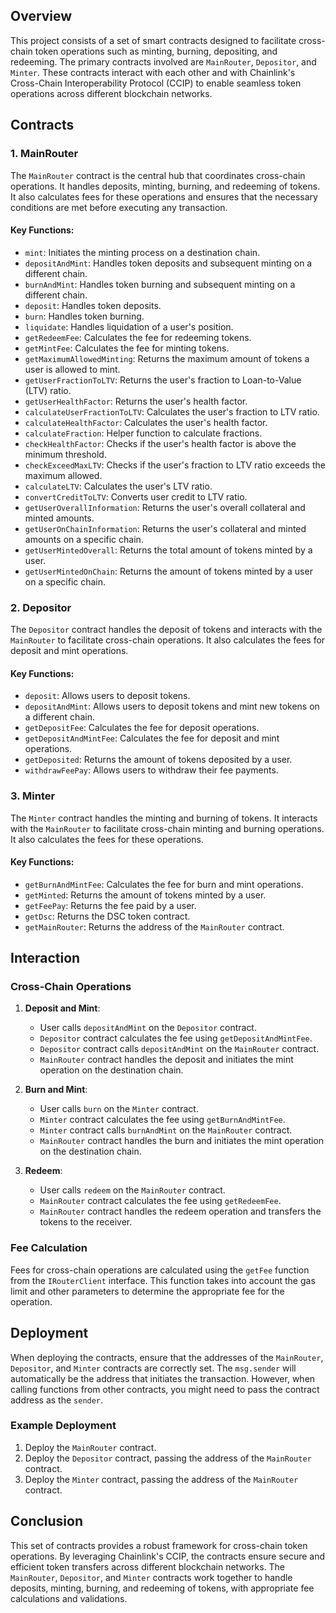 ## Overview

This project consists of a set of smart contracts designed to facilitate cross-chain token operations such as minting, burning, depositing, and redeeming. The primary contracts involved are `MainRouter`, `Depositor`, and `Minter`. These contracts interact with each other and with Chainlink's Cross-Chain Interoperability Protocol (CCIP) to enable seamless token operations across different blockchain networks.

## Contracts

### 1. MainRouter

The `MainRouter` contract is the central hub that coordinates cross-chain operations. It handles deposits, minting, burning, and redeeming of tokens. It also calculates fees for these operations and ensures that the necessary conditions are met before executing any transaction.

#### Key Functions:
- `mint`: Initiates the minting process on a destination chain.
- `depositAndMint`: Handles token deposits and subsequent minting on a different chain.
- `burnAndMint`: Handles token burning and subsequent minting on a different chain.
- `deposit`: Handles token deposits.
- `burn`: Handles token burning.
- `liquidate`: Handles liquidation of a user's position.
- `getRedeemFee`: Calculates the fee for redeeming tokens.
- `getMintFee`: Calculates the fee for minting tokens.
- `getMaximumAllowedMinting`: Returns the maximum amount of tokens a user is allowed to mint.
- `getUserFractionToLTV`: Returns the user's fraction to Loan-to-Value (LTV) ratio.
- `getUserHealthFactor`: Returns the user's health factor.
- `calculateUserFractionToLTV`: Calculates the user's fraction to LTV ratio.
- `calculateHealthFactor`: Calculates the user's health factor.
- `calculateFraction`: Helper function to calculate fractions.
- `checkHealthFactor`: Checks if the user's health factor is above the minimum threshold.
- `checkExceedMaxLTV`: Checks if the user's fraction to LTV ratio exceeds the maximum allowed.
- `calculateLTV`: Calculates the user's LTV ratio.
- `convertCreditToLTV`: Converts user credit to LTV ratio.
- `getUserOverallInformation`: Returns the user's overall collateral and minted amounts.
- `getUserOnChainInformation`: Returns the user's collateral and minted amounts on a specific chain.
- `getUserMintedOverall`: Returns the total amount of tokens minted by a user.
- `getUserMintedOnChain`: Returns the amount of tokens minted by a user on a specific chain.

### 2. Depositor

The `Depositor` contract handles the deposit of tokens and interacts with the `MainRouter` to facilitate cross-chain operations. It also calculates the fees for deposit and mint operations.

#### Key Functions:
- `deposit`: Allows users to deposit tokens.
- `depositAndMint`: Allows users to deposit tokens and mint new tokens on a different chain.
- `getDepositFee`: Calculates the fee for deposit operations.
- `getDepositAndMintFee`: Calculates the fee for deposit and mint operations.
- `getDeposited`: Returns the amount of tokens deposited by a user.
- `withdrawFeePay`: Allows users to withdraw their fee payments.

### 3. Minter

The `Minter` contract handles the minting and burning of tokens. It interacts with the `MainRouter` to facilitate cross-chain minting and burning operations. It also calculates the fees for these operations.

#### Key Functions:
- `getBurnAndMintFee`: Calculates the fee for burn and mint operations.
- `getMinted`: Returns the amount of tokens minted by a user.
- `getFeePay`: Returns the fee paid by a user.
- `getDsc`: Returns the DSC token contract.
- `getMainRouter`: Returns the address of the `MainRouter` contract.

## Interaction

### Cross-Chain Operations

1. **Deposit and Mint**:
   - User calls `depositAndMint` on the `Depositor` contract.
   - `Depositor` contract calculates the fee using `getDepositAndMintFee`.
   - `Depositor` contract calls `depositAndMint` on the `MainRouter` contract.
   - `MainRouter` contract handles the deposit and initiates the mint operation on the destination chain.

2. **Burn and Mint**:
   - User calls `burn` on the `Minter` contract.
   - `Minter` contract calculates the fee using `getBurnAndMintFee`.
   - `Minter` contract calls `burnAndMint` on the `MainRouter` contract.
   - `MainRouter` contract handles the burn and initiates the mint operation on the destination chain.

3. **Redeem**:
   - User calls `redeem` on the `MainRouter` contract.
   - `MainRouter` contract calculates the fee using `getRedeemFee`.
   - `MainRouter` contract handles the redeem operation and transfers the tokens to the receiver.

### Fee Calculation

Fees for cross-chain operations are calculated using the `getFee` function from the `IRouterClient` interface. This function takes into account the gas limit and other parameters to determine the appropriate fee for the operation.

## Deployment

When deploying the contracts, ensure that the addresses of the `MainRouter`, `Depositor`, and `Minter` contracts are correctly set. The `msg.sender` will automatically be the address that initiates the transaction. However, when calling functions from other contracts, you might need to pass the contract address as the `sender`.

### Example Deployment

1. Deploy the `MainRouter` contract.
2. Deploy the `Depositor` contract, passing the address of the `MainRouter` contract.
3. Deploy the `Minter` contract, passing the address of the `MainRouter` contract.

## Conclusion

This set of contracts provides a robust framework for cross-chain token operations. By leveraging Chainlink's CCIP, the contracts ensure secure and efficient token transfers across different blockchain networks. The `MainRouter`, `Depositor`, and `Minter` contracts work together to handle deposits, minting, burning, and redeeming of tokens, with appropriate fee calculations and validations.
